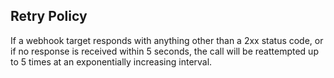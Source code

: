 ## Retry Policy
If a webhook target responds with anything other than a 2xx status code, or if no response is received within 5 seconds, the call will be reattempted up to 5 times at an exponentially increasing interval.